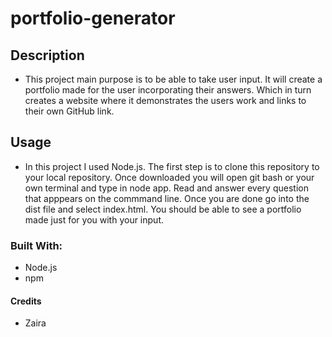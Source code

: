 # portfolio-generator

## Description
* This project main purpose is to be able to take user input.  It will create a portfolio made for the user incorporating their answers. Which in turn creates a website where it demonstrates the users work and links to their own GitHub link.

## Usage
* In this project I used Node.js. The first step is to clone this repository to your local repository. Once downloaded you will open git bash or your own terminal and type in node app. Read and answer every question that apppears on the commmand line. Once you are done go into the dist file and select index.html. You should be able to see a portfolio made just for you with your input.

### Built With:
* Node.js
* npm

#### Credits
* Zaira
